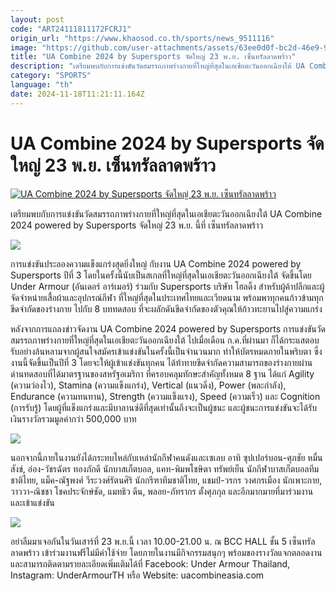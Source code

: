 ```yaml
---
layout: post
code: "ART24111811172FCRJ1"
origin_url: "https://www.khaosod.co.th/sports/news_9511116"
image: "https://github.com/user-attachments/assets/63ee0d0f-bc2d-46e9-938a-fc2be8812bcd"
title: "UA Combine 2024 by Supersports จัดใหญ่ 23 พ.ย. เซ็นทรัลลาดพร้าว"
description: "เตรียมพบกับการแข่งขันวัดสมรรถภาพร่างกายที่ใหญ่ที่สุดในเอเชียตะวันออกเฉียงใต้ UA Combine 2024 powered by Supersports จัดใหญ่ 23 พ.ย. นี้ที่"
category: "SPORTS"
language: "th"
date: 2024-11-18T11:21:11.164Z
---
```


# UA Combine 2024 by Supersports จัดใหญ่ 23 พ.ย. เซ็นทรัลลาดพร้าว

[![UA Combine 2024 by Supersports จัดใหญ่ 23 พ.ย. เซ็นทรัลลาดพร้าว](https://www.khaosod.co.th/wpapp/uploads/2024/11/55544_0.jpg "UA Combine 2024 by Supersports จัดใหญ่ 23 พ.ย. เซ็นทรัลลาดพร้าว")](https://www.khaosod.co.th/wpapp/uploads/2024/11/55544_0.jpg)

เตรียมพบกับการแข่งขันวัดสมรรถภาพร่างกายที่ใหญ่ที่สุดในเอเชียตะวันออกเฉียงใต้ UA Combine 2024 powered by Supersports จัดใหญ่ 23 พ.ย. นี้ที่ เซ็นทรัลลาดพร้าว

[![](https://www.khaosod.co.th/wpapp/uploads/2024/11/55541_0-696x464.jpg)](https://www.khaosod.co.th/wpapp/uploads/2024/11/55541_0.jpg)

การแข่งขันประลองความแข็งแกร่งสุดยิ่งใหญ่ กับงาน UA Combine 2024 powered by Supersports ปีที่ 3 โดยในครั้งนี้นับเป็นสเกลที่ใหญ่ที่สุดในเอเชียตะวันออกเฉียงใต้ จัดขึ้นโดย Under Armour (อันเดอร์ อาร์เมอร์) ร่วมกับ Supersports บริษัท โฮลดิ้ง สำหรับผู้ค้าปลีกและผู้จัดจำหน่ายเสื้อผ้าและอุปกรณ์กีฬา ที่ใหญ่ที่สุดในประเทศไทยและเวียดนาม พร้อมพาทุกคนก้าวข้ามทุกขีดจำกัดของร่างกาย ไปกับ 8 บททดสอบ ที่จะผลักดันขีดจำกัดของตัวคุณให้ก้าวทะยานไปสู่ความแกร่ง

หลังจากการแถลงข่าวจัดงาน UA Combine 2024 powered by Supersports การแข่งขันวัดสมรรถภาพร่างกายที่ใหญ่ที่สุดในเอเชียตะวันออกเฉียงใต้ ไปเมื่อเดือน ก.ค.ที่ผ่านมา ก็ได้กระแสตอบรับอย่างล้นหลามจากผู้สนใจสมัครเข้าแข่งขันในครั้งนี้เป็นจำนวนมาก ทำให้บัตรหมดภายในพริบตา ซึ่งงานนี้จัดขึ้นเป็นปีที่ 3 โดยจะให้ผู้เข้าแข่งขันทุกคน ได้ท้าทายขีดจำกัดความสามารถของร่างกายผ่านด่านทดสอบที่ได้มาตรฐานของสหรัฐอเมริกา ที่ครอบคลุมทักษะสำคัญทั้งหมด 8 ฐาน ได้แก่ Agility (ความว่องไว), Stamina (ความแข็งแกร่ง), Vertical (แนวดิ่ง), Power (พละกำลัง), Endurance (ความทนทาน), Strength (ความแข็งแรง), Speed (ความเร็ว) และ Cognition (การรับรู้) โดยผู้ที่แข็งแกร่งและมีบาลานซ์ดีที่สุดเท่านั้นถึงจะเป็นผู้ชนะ และผู้ชนะการแข่งขันจะได้รับเงินรางวัลรวมมูลค่ากว่า 500,000 บาท

[![](https://www.khaosod.co.th/wpapp/uploads/2024/11/55542_0-696x464.jpg)](https://www.khaosod.co.th/wpapp/uploads/2024/11/55542_0.jpg)

นอกจากนี้ภายในงานยังได้กระทบไหล่กับเหล่านักกีฬาคนดังและเซเลบ อาทิ ซุปเปอร์บอน-ศุภชัย หมื่นสังข์, อ๋อง-วัชรฉัตร ทองภักดี นักบาสเก็ตบอล, แคท-พิมพโชษิตา ทรัพย์เย็น นักกีฬาบาสเก็ตบอลทีมชาติไทย, แม็ค-ณัฐพงศ์ วีระวงศ์รัตนศิริ นักกรีฑาทีมชาติไทย, แชมป์-วรกร วงศกรเมือง นักเพาะกาย, วาววา-ณิชชา โชคประจักษ์ชัด, แมทธิว ดีน, พลอย-ภัทรากร ตั้งศุภกุล และอีกมากมายที่มาร่วมงานและเข้าแข่งขัน

[![](https://www.khaosod.co.th/wpapp/uploads/2024/11/55543_0-696x464.jpg)](https://www.khaosod.co.th/wpapp/uploads/2024/11/55543_0.jpg)

อย่าลืมมาเจอกันในวันเสาร์ที่ 23 พ.ย.นี้ เวลา 10.00-21.00 น. ณ BCC HALL ชั้น 5 เซ็นทรัลลาดพร้าว เข้าร่วมงานฟรีไม่มีค่าใช้จ่าย โดยภายในงานมีกิจกรรมสนุกๆ พร้อมของรางวัลแจกตลอดงาน และสามารถติดตามรายละเอียดเพิ่มเติมได้ที่ Facebook: Under Armour Thailand, Instagram: UnderArmourTH หรือ Website: uacombineasia.com